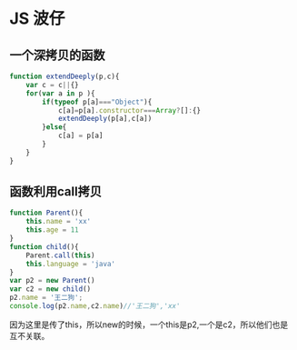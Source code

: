 # JS 波仔

##

## 一个深拷贝的函数
```js
function extendDeeply(p,c){
    var c = c||{}
    for(var a in p ){
        if(typeof p[a]==="Object"){
            c[a]=p[a].constructor===Array?[]:{}
            extendDeeply(p[a],c[a])
        }else{
            c[a] = p[a]
        }
    }
}


```
## 函数利用call拷贝
```js
function Parent(){
    this.name = 'xx' 
    this.age = 11
}
function child(){
    Parent.call(this)
    this.language = 'java'
}
var p2 = new Parent()
var c2 = new child()
p2.name = '王二狗';
console.log(p2.name,c2.name)//'王二狗','xx'
```
因为这里是传了this，所以new的时候，一个this是p2,一个是c2，所以他们也是互不关联。